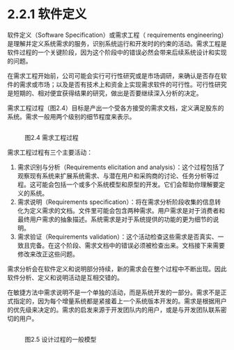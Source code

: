 # 2.2.1 软件定义

软件定义（Software Specification）或需求工程（ requirements engineering）是理解并定义系统需求的服务，识别系统运行和开发时的约束的活动。需求工程是软件过程的一个关键阶段，因为这个阶段中的错误必然会带来后续系统设计和实现的问题。

在需求工程开始前，公司可能会实行可行性研究或是市场调研，来确认是否存在软件的需求或市场；以及是否有技术上和资金上实现需求软件的可行性。可行性研究是短期的、相对便宜获得结果的研究，做出是否要继续深入分析的决定。

需求工程过程（图2.4）目标是产出一个受各方接受的需求文档，定义满足股东的系统。需求一般用两个级别的细节程度来表示。

<figure><img src="../../../../.gitbook/assets/图2.4.png" alt=""><figcaption><p>图2.4 需求工程过程</p></figcaption></figure>

需求工程过程有三个主要活动：

1. 需求识别与分析（Requirements elicitation and analysis）：这个过程包括了观察现有系统来扩展系统需求、与潜在用户和采购商的讨论、任务分析等过程。这可能会包括一个或多个系统模型和原型的开发。它们会帮助你理解要定义的系统。
2. 需求说明（Requirements specification）：将在需求分析阶段收集的信息转化为定义需求的文档。文件里可能会包含两种需求。用户需求是对于消费者和最终用户需求的抽象描述。系统需求是对于系统提供的功能的更为细节的说明。
3. 需求验证（Requirements validation）：这个活动检查这些需求是否真实、一致且完备。在这个阶段、需求文档中的错误必须被检查出来。文档接下来需要修改来改正这些问题。

需求分析会在软件定义和说明部分持续，新的需求会在整个过程中不断出现。因此软件分析、定义和说明活动是互相交错的。

在敏捷方法中需求说明不是一个单独的活动，而是系统开发的一部分。需求不是正式指定的，因为每个增量系统都是紧接着上一个系统版本开发的。需求是根据用户的优先级来决定的。需求的启发来源于开发团队内的用户，或是与开发团队联系密切的用户。

<figure><img src="../../../../.gitbook/assets/图2.5.png" alt=""><figcaption><p>图2.5 设计过程的一般模型</p></figcaption></figure>
